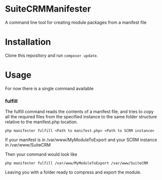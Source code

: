 # SuiteCRMManifester

A command line tool for creating module packages from a manifest file

# Installation

Clone this repository and run `composer update`.

# Usage

For now there is a single command available

### fulfill

The fulfill command reads the contents of a manifest file, and tries to copy all the 
required files from the specified instance to the same folder structure relative to
the manifest.php location.

`php manifester fulfill <Path to manifest.php> <Path to SCRM instance>`

If your manifest is in 
/var/www/MyModuleToExport
and your SCRM instance in
/var/www/SuiteCRM

Then your command would look like

`php manifester fulfill /var/www/MyModuleToExport /var/www/SuiteCRM`

Leaving you with a folder ready to compress and export the module.

